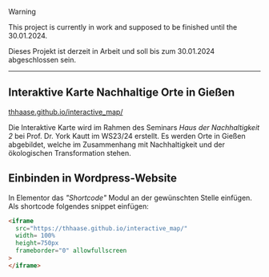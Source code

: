 > [!WARNING]  
> This project is currently in work and supposed to be finished until the 30.01.2024.
>
> Dieses Projekt ist derzeit in Arbeit und soll bis zum 30.01.2024 abgeschlossen sein.

---


## Interaktive Karte Nachhaltige Orte in Gießen

[thhaase.github.io/interactive_map/](thhaase.github.io/interactive_map/)

Die Interaktive Karte wird im Rahmen des Seminars _Haus der Nachhaltigkeit 2_ bei Prof. Dr. York Kautt im WS23/24 erstellt. 
Es werden Orte in Gießen abgebildet, welche im Zusammenhang mit Nachhaltigkeit und der ökologischen Transformation stehen.


## Einbinden in Wordpress-Website 
In Elementor das _"Shortcode"_ Modul an der gewünschten Stelle einfügen. 
Als shortcode folgendes snippet einfügen: 
```html
<iframe 
  src="https://thhaase.github.io/interactive_map/" 
  width= 100%
  height=750px 
  frameborder="0" allowfullscreen
>
</iframe>
```
